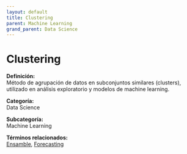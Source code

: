 ```yaml
---
layout: default
title: Clustering
parent: Machine Learning
grand_parent: Data Science
---
```


# Clustering

**Definición:**  
Método de agrupación de datos en subconjuntos similares (clusters), utilizado en análisis exploratorio y modelos de machine learning.

**Categoría:**  
Data Science  

**Subcategoría:**  
Machine Learning

**Términos relacionados:**  
[Ensamble](https://maleniski.github.io/diccionario-angl-tec-mx/docs/data-science/machine-learning/ensamble.html), [Forecasting](https://maleniski.github.io/diccionario-angl-tec-mx/docs/data-science/machine-learning/forecasting.html)
